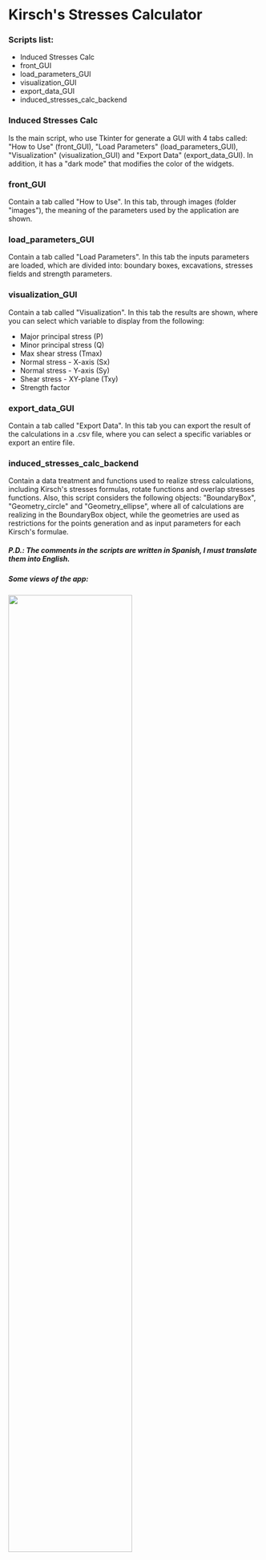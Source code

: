 # Kirsch's Stresses Calculator

### Scripts list:
- Induced Stresses Calc
- front_GUI
- load_parameters_GUI
- visualization_GUI
- export_data_GUI
- induced_stresses_calc_backend

### Induced Stresses Calc
Is the main script, who use Tkinter for generate a GUI with 4 tabs called: "How to Use" (front_GUI), "Load Parameters" (load_parameters_GUI), "Visualization" (visualization_GUI) and "Export Data" (export_data_GUI). In addition, it has a "dark mode" that modifies the color of the widgets.

### front_GUI
Contain a tab called "How to Use". In this tab, through images (folder "images"), the meaning of the parameters used by the application are shown.

### load_parameters_GUI
Contain a tab called "Load Parameters". In this tab the inputs parameters are loaded, which are divided into: boundary boxes, excavations, stresses fields and strength parameters.

### visualization_GUI
Contain a tab called "Visualization". In this tab the results are shown, where you can select which variable to display from the following: 
- Major principal stress (P)
- Minor principal stress (Q)
- Max shear stress (Tmax)
- Normal stress - X-axis (Sx)
- Normal stress - Y-axis (Sy)
- Shear stress - XY-plane (Txy)
- Strength factor

### export_data_GUI
Contain a tab called "Export Data". In this tab you can export the result of the calculations in a .csv file, where you can select a specific variables or export an entire file.

### induced_stresses_calc_backend
Contain a data treatment and functions used to realize stress calculations, including Kirsch's stresses formulas, rotate functions and overlap stresses functions. Also, this script considers the following objects: "BoundaryBox", "Geometry_circle" and "Geometry_ellipse", where all of calculations are realizing in the BoundaryBox object, while the geometries are used as restrictions for the points generation and as input parameters for each Kirsch's formulae.


##### P.D.: The comments in the scripts are written in Spanish, I must translate them into English.



##### Some views of the app:

<img src="https://github.com/vmyelicich/kirsch-stresses-calc/blob/master/views/Screenshot_6963.png" width="70%" height="70%"/></img>

<img src="https://github.com/vmyelicich/kirsch-stresses-calc/blob/master/views/Screenshot_6964.png" width="70%" height="70%"/></img>

<img src="https://github.com/vmyelicich/kirsch-stresses-calc/blob/master/views/Screenshot_6965.png" width="70%" height="70%"/></img>

<img src="https://github.com/vmyelicich/kirsch-stresses-calc/blob/master/views/Screenshot_6966.png" width="70%" height="70%"/></img>

